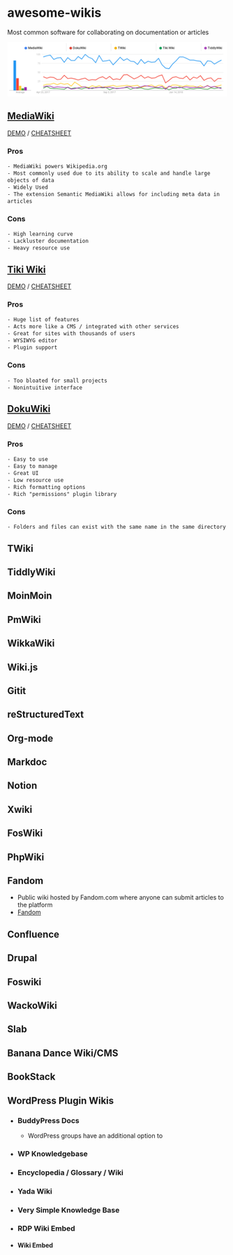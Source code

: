 # awesome-wikis

Most common software for collaborating on documentation or articles

![name](/assets/trends.png)

## [MediaWiki][mediawiki]
[DEMO][mediawikidemo] / [CHEATSHEET][mediawiki-cheat]

### **Pros**
```
- MediaWiki powers Wikipedia.org
- Most commonly used due to its ability to scale and handle large objects of data
- Widely Used
- The extension Semantic MediaWiki allows for including meta data in articles
```
### **Cons**
```
- High learning curve
- Lackluster documentation
- Heavy resource use
```

## [Tiki Wiki][tiki]
[DEMO][tikidemo] / [CHEATSHEET][tiki-cheat]

### **Pros**
```
- Huge list of features
- Acts more like a CMS / integrated with other services
- Great for sites with thousands of users
- WYSIWYG editor
- Plugin support
```
### **Cons**
```
- Too bloated for small projects
- Nonintuitive interface
```

## [DokuWiki][dokuwiki]
[DEMO][dokudemo] / 
[CHEATSHEET][dokuwiki-cheat]

### Pros
```
- Easy to use
- Easy to manage
- Great UI
- Low resource use
- Rich formatting options
- Rich "permissions" plugin library
```
### Cons
```
- Folders and files can exist with the same name in the same directory
```

## TWiki

## TiddlyWiki

## MoinMoin

## PmWiki

## WikkaWiki




## Wiki.js

## Gitit

## reStructuredText

## Org-mode

## Markdoc


## Notion

## Xwiki

## FosWiki

## PhpWiki

## Fandom

- Public wiki hosted by Fandom.com where anyone can submit articles to the platform 
- [Fandom](fandom)

## Confluence

## Drupal

## Foswiki

## WackoWiki

## Slab

## Banana Dance Wiki/CMS

## BookStack

## WordPress Plugin Wikis

- ### BuddyPress Docs
    - WordPress groups have an additional option to

- ### WP Knowledgebase

- ### Encyclopedia / Glossary / Wiki

- ### Yada Wiki

- ### Very Simple Knowledge Base

- ### RDP Wiki Embed

- #### Wiki Embed







[dokuwiki]:         https://www.dokuwiki.org/dokuwiki
[dokudemo]:         https://s1.demo.opensourcecms.com/s/30
[dokuwiki-cheat]:   https://www.dokuwiki.org/cheatsheet
[fandom]:           https://www.fandom.com/
[tiki]:             https://tiki.org/HomePage
[tikidemo]:         https://demo.tiki.org
[tiki-cheat]:       https://doc.tiki.org/Wiki-Syntax-Text
[mediawiki]:        https://www.mediawiki.org/wiki/MediaWiki
[mediawikidemo]:    https://www.mediawiki.org/wiki/Project:Sandbox
[mediawiki-cheat]:  https://en.wikipedia.org/wiki/Help:Cheatsheet
[semantic]:         https://www.semantic-mediawiki.org/wiki/Semantic_MediaWiki




